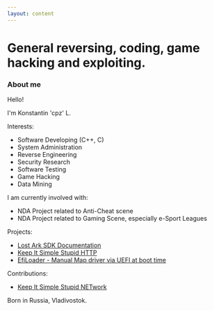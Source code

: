 ```yaml
---
layout: content
---
```


# General reversing, coding, game hacking and exploiting.

### About me

Hello!

I'm Konstantin 'cpz' L.

Interests:
* Software Developing (C++, C)
* System Administration
* Reverse Engineering
* Security Research
* Software Testing
* Game Hacking
* Data Mining


I am currently involved with:
* NDA Project related to Anti-Cheat scene
* NDA Project related to Gaming Scene, especially e-Sport Leagues

Projects:
* [Lost Ark SDK Documentation](https://cpz.github.io/Lost-Ark-SDK/)
* [Keep It Simple Stupid HTTP](https://github.com/cpz/kisshttp)
* [EfiLoader - Manual Map driver via UEFI at boot time](https://github.com/cpz/EfiLoader)


Contributions:
* [Keep It Simple Stupid NETwork](https://github.com/Ybalrid/kissnet/)


Born in Russia, Vladivostok.
